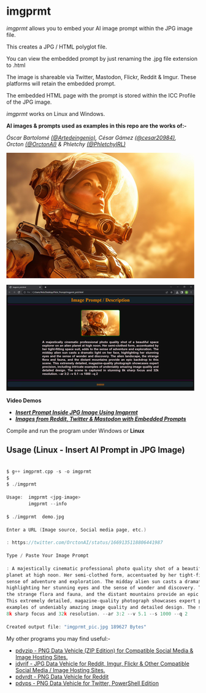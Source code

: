 # imgprmt

*imgprmt* allows you to embed your AI image prompt within the JPG image file.

This creates a JPG / HTML polyglot file.

You can view the embedded prompt by just renaming the .jpg file extension to .html

The image is shareable via Twitter, Mastodon, Flickr, Reddit & Imgur.  These platforms will retain the embedded prompt.  

The embedded HTML page with the prompt is stored within the ICC Profile of the JPG image.

*imgprmt* works on Linux and Windows.  

**AI images & prompts used as examples in this repo are the works of:-**

*Óscar Bartolomé [(@Artedeingenio)](https://twitter.com/Artedeingenio/status/1671079440107929602), César Gámez [(@cesar20984)](https://twitter.com/cesar20984/status/1674961601101799430),  
Orcton [(@OrctonAI)](https://twitter.com/OrctonAI) & Phletchy [(@PhletchyIRL)](https://twitter.com/PhletchyIRL/status/1678056416509034502)*

![Demo Image](https://github.com/CleasbyCode/imgprmt/blob/main/demo_image/screen1.jpg)  

![Html Image](https://github.com/CleasbyCode/imgprmt/blob/main/demo_image/screen.jpg)

**Video Demos**  

* [***Insert Prompt Inside JPG Image Using Imgprmt***](https://youtu.be/vrb-cRl34LI)
* [***Images from Reddit, Twitter & Mastodon with Embedded Prompts***](https://youtu.be/jAH-Ru3l57o)

Compile and run the program under Windows or **Linux**  

## Usage (Linux - Insert AI Prompt in JPG Image)

```c

$ g++ imgprmt.cpp -s -o imgprmt
$
$ ./imgprmt 

Usage:  imgprmt <jpg-image>  
        imgprmt --info

$ ./imgprmt  demo.jpg

Enter a URL (Image source, Social media page, etc.)

: https://twitter.com/OrctonAI/status/1669135118806441987

Type / Paste Your Image Prompt

: A majestically cinematic professional photo quality shot of a beautiful space explorer on an alien
planet at high noon. Her semi-clothed form, accentuated by her tight-fitting space suit, adds to the
sense of adventure and exploration. The midday alien sun casts a dramatic light on her face,
highlighting her stunning eyes and the sense of wonder and discovery. The alien landscape,
the strange flora and fauna, and the distant mountains provide an epic backdrop to this scene.
This extremely detailed, magazine-quality photograph showcases expert precision, including intricate
examples of undeniably amazing image quality and detailed design. The scene is captured in stunning
8k sharp focus and 32k resolution. --ar 3:2 --v 5.1 --s 1000 --q 2

Created output file: "imgprmt_pic.jpg 189627 Bytes"

```

My other programs you may find useful:-  

* [pdvzip - PNG Data Vehicle (ZIP Edition) for Compatible Social Media & Image Hosting Sites.](https://github.com/CleasbyCode/pdvzip)  
* [jdvrif - JPG Data Vehicle for Reddit, Imgur, Flickr & Other Compatible Social Media / Image Hosting Sites.](https://github.com/CleasbyCode/jdvrif)
* [pdvrdt - PNG Data Vehicle for Reddit](https://github.com/CleasbyCode/pdvrdt)  
* [pdvps - PNG Data Vehicle for Twitter, PowerShell Edition](https://github.com/CleasbyCode/pdvps)   

##

